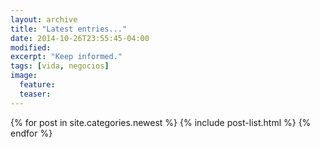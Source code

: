 ```yaml
---
layout: archive
title: "Latest entries..."
date: 2014-10-26T23:55:45-04:00
modified:
excerpt: "Keep informed."
tags: [vida, negocios]
image:
  feature:
  teaser:
---
```


<div class="tiles">
{% for post in site.categories.newest %}
  {% include post-list.html %}
{% endfor %}
</div><!-- /.tiles -->

